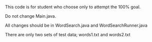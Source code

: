 This code is for student who choose only to attempt the 100% goal.

Do not change Main.java.

All changes should be in WordSearch.java and WordSearchRunner.java

There are only two sets of test data; words1.txt and words2.txt